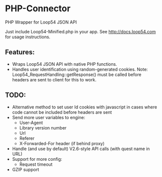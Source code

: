 # PHP-Connector
PHP Wrapper for Loop54 JSON API

Just include Loop54-Minified.php in your app. See http://docs.loop54.com for usage instructions.


## Features:

- Wraps Loop54 JSON API with native PHP functions.
- Handles user identification using random-generated cookies. Note: Loop54_RequestHandling::getResponse() must be called before headers are sent to client for this to work.


## TODO:

- Alternative method to set user Id cookies with javascript in cases where code cannot be included before headers are sent
- Send more user variables to engine:
  - User-Agent
  - Library version number
  - Url
  - Referer
  - X-Forwarded-For header (if behind proxy)
- Handle (and use by default) V2.6-style API calls (with quest name in URL)
- Support for more config:
  - Request timeout
- GZIP support
